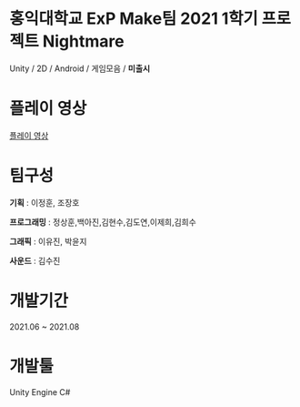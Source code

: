 # 홍익대학교 ExP Make팀 2021 1학기 프로젝트 Nightmare
Unity / 2D / Android / 게임모음 / **미출시**

# 플레이 영상
[플레이 영상](https://youtu.be/-MfBLL3eVWk)

# 팀구성 
**기획** : 이정훈, 조장호
 
**프로그래밍** : 정상훈,백아진,김현수,김도연,이제희,김희수

**그래픽** : 이유진, 박윤지
 
**사운드** : 김수진

# 개발기간
2021.06 ~ 2021.08

# 개발툴
Unity Engine
C#

